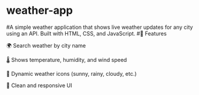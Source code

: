 # weather-app

#A simple weather application that shows live weather updates for any city using an API. Built with HTML, CSS, and JavaScript.
#🚀 Features

🌍 Search weather by city name

🌡️ Shows temperature, humidity, and wind speed

📸 Dynamic weather icons (sunny, rainy, cloudy, etc.)

🎨 Clean and responsive UI
